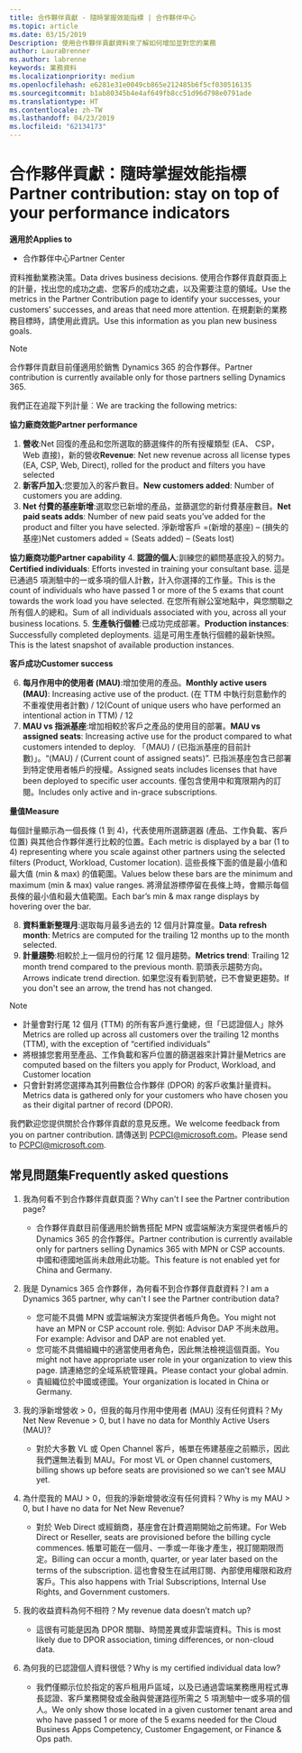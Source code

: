 ```yaml
---
title: 合作夥伴貢獻 - 隨時掌握效能指標 | 合作夥伴中心
ms.topic: article
ms.date: 03/15/2019
Description: 使用合作夥伴貢獻資料來了解如何增加並對您的業務
author: LauraBrenner
ms.author: labrenne
keywords: 業務資料
ms.localizationpriority: medium
ms.openlocfilehash: e6281e31e0049cb865e212485b6f5cf030516135
ms.sourcegitcommit: b1ab80345b4e4af649fb8cc51d96d798e0791ade
ms.translationtype: HT
ms.contentlocale: zh-TW
ms.lasthandoff: 04/23/2019
ms.locfileid: "62134173"
---
```

# <a name="partner-contribution-stay-on-top-of-your-performance-indicators"></a><span data-ttu-id="8caa7-104">合作夥伴貢獻：隨時掌握效能指標</span><span class="sxs-lookup"><span data-stu-id="8caa7-104">Partner contribution: stay on top of your performance indicators</span></span>

<span data-ttu-id="8caa7-105">**適用於**</span><span class="sxs-lookup"><span data-stu-id="8caa7-105">**Applies to**</span></span>
- <span data-ttu-id="8caa7-106">合作夥伴中心</span><span class="sxs-lookup"><span data-stu-id="8caa7-106">Partner Center</span></span>

<span data-ttu-id="8caa7-107">資料推動業務決策。</span><span class="sxs-lookup"><span data-stu-id="8caa7-107">Data drives business decisions.</span></span> <span data-ttu-id="8caa7-108">使用合作夥伴貢獻頁面上的計量，找出您的成功之處、您客戶的成功之處，以及需要注意的領域。</span><span class="sxs-lookup"><span data-stu-id="8caa7-108">Use the metrics in the Partner Contribution page to identify your successes, your customers’ successes, and areas that need more attention.</span></span> <span data-ttu-id="8caa7-109">在規劃新的業務務目標時，請使用此資訊。</span><span class="sxs-lookup"><span data-stu-id="8caa7-109">Use this information as you plan new business goals.</span></span>

>[!NOTE]
><span data-ttu-id="8caa7-110">合作夥伴貢獻目前僅適用於銷售 Dynamics 365 的合作夥伴。</span><span class="sxs-lookup"><span data-stu-id="8caa7-110">Partner contribution is currently available only for those partners selling Dynamics 365.</span></span>

<span data-ttu-id="8caa7-111">我們正在追蹤下列計量︰</span><span class="sxs-lookup"><span data-stu-id="8caa7-111">We are tracking the following metrics:</span></span>

<span data-ttu-id="8caa7-112">**協力廠商效能**</span><span class="sxs-lookup"><span data-stu-id="8caa7-112">**Partner performance**</span></span>

1. <span data-ttu-id="8caa7-113">**營收**:Net 回復的產品和您所選取的篩選條件的所有授權類型 (EA、 CSP，Web 直接)，新的營收</span><span class="sxs-lookup"><span data-stu-id="8caa7-113">**Revenue**: Net new revenue across all license types (EA, CSP, Web, Direct), rolled for the product and filters you have selected</span></span>
2. <span data-ttu-id="8caa7-114">**新客戶加入**:您要加入的客戶數目。</span><span class="sxs-lookup"><span data-stu-id="8caa7-114">**New customers added**: Number of customers you are adding.</span></span>
3. <span data-ttu-id="8caa7-115">**Net 付費的基座新增**:選取您已新增的產品，並篩選您的新付費基座數目。</span><span class="sxs-lookup"><span data-stu-id="8caa7-115">**Net paid seats adds**: Number of new paid seats you’ve added for the product and filter you have selected.</span></span>  <span data-ttu-id="8caa7-116">淨新增客戶 =(新增的基座) – (損失的基座)</span><span class="sxs-lookup"><span data-stu-id="8caa7-116">Net customers added = (Seats added) – (Seats lost)</span></span> 

<span data-ttu-id="8caa7-117">**協力廠商功能**</span><span class="sxs-lookup"><span data-stu-id="8caa7-117">**Partner capability**</span></span>
4. <span data-ttu-id="8caa7-118">**認證的個人**:訓練您的顧問基底投入的努力。</span><span class="sxs-lookup"><span data-stu-id="8caa7-118">**Certified individuals**: Efforts invested in training your consultant base.</span></span> <span data-ttu-id="8caa7-119">這是已通過5 項測驗中的一或多項的個人計數，計入你選擇的工作量。</span><span class="sxs-lookup"><span data-stu-id="8caa7-119">This is the count of individuals who have passed 1 or more of the 5 exams that count towards the work load you have selected.</span></span> <span data-ttu-id="8caa7-120">在您所有辦公室地點中，與您關聯之所有個人的總和。</span><span class="sxs-lookup"><span data-stu-id="8caa7-120">Sum of all individuals associated with you, across all your business locations.</span></span>
5. <span data-ttu-id="8caa7-121">**生產執行個體**:已成功完成部署。</span><span class="sxs-lookup"><span data-stu-id="8caa7-121">**Production instances**: Successfully completed deployments.</span></span> <span data-ttu-id="8caa7-122">這是可用生產執行個體的最新快照。</span><span class="sxs-lookup"><span data-stu-id="8caa7-122">This is the latest snapshot of available production instances.</span></span>

<span data-ttu-id="8caa7-123">**客戶成功**</span><span class="sxs-lookup"><span data-stu-id="8caa7-123">**Customer success**</span></span>

6.  <span data-ttu-id="8caa7-124">**每月作用中的使用者 (MAU)**:增加使用的產品。</span><span class="sxs-lookup"><span data-stu-id="8caa7-124">**Monthly active users (MAU)**: Increasing active use of the product.</span></span>
<span data-ttu-id="8caa7-125">(在 TTM 中執行刻意動作的不重複使用者計數) / 12</span><span class="sxs-lookup"><span data-stu-id="8caa7-125">(Count of unique users who have performed an intentional action in TTM) / 12</span></span>
7. <span data-ttu-id="8caa7-126">**MAU vs 指派基座**:增加相較於客戶之產品的使用目的部署。</span><span class="sxs-lookup"><span data-stu-id="8caa7-126">**MAU vs assigned seats**: Increasing active use for the product compared to what customers intended to deploy.</span></span> <span data-ttu-id="8caa7-127">「(MAU) / (已指派基座的目前計數)」。</span><span class="sxs-lookup"><span data-stu-id="8caa7-127">“(MAU) / (Current count of assigned seats)”.</span></span> <span data-ttu-id="8caa7-128">已指派基座包含已部署到特定使用者帳戶的授權。</span><span class="sxs-lookup"><span data-stu-id="8caa7-128">Assigned seats includes licenses that have been deployed to specific user accounts.</span></span>  <span data-ttu-id="8caa7-129">僅包含使用中和寬限期內的訂閱。</span><span class="sxs-lookup"><span data-stu-id="8caa7-129">Includes only active and in-grace subscriptions.</span></span> 


<span data-ttu-id="8caa7-130">**量值**</span><span class="sxs-lookup"><span data-stu-id="8caa7-130">**Measure**</span></span>

<span data-ttu-id="8caa7-131">每個計量顯示為一個長條 (1 到 4)，代表使用所選篩選器 (產品、工作負載、客戶位置) 與其他合作夥伴進行比較的位置。</span><span class="sxs-lookup"><span data-stu-id="8caa7-131">Each metric is displayed by a bar (1 to 4) representing where you scale against other partners using the selected filters (Product, Workload, Customer location).</span></span> <span data-ttu-id="8caa7-132">這些長條下面的值是最小值和最大值 (min & max) 的值範圍。</span><span class="sxs-lookup"><span data-stu-id="8caa7-132">Values below these bars are the minimum and maximum (min & max) value ranges.</span></span> <span data-ttu-id="8caa7-133">將滑鼠游標停留在長條上時，會顯示每個長條的最小值和最大值範圍。</span><span class="sxs-lookup"><span data-stu-id="8caa7-133">Each bar’s min & max range displays by hovering over the bar.</span></span>  

8. <span data-ttu-id="8caa7-134">**資料重新整理月**:選取每月最多過去的 12 個月計算度量。</span><span class="sxs-lookup"><span data-stu-id="8caa7-134">**Data refresh month**: Metrics are computed for the trailing 12 months up to the month selected.</span></span>
9. <span data-ttu-id="8caa7-135">**計量趨勢**:相較於上一個月份的行尾 12 個月趨勢。</span><span class="sxs-lookup"><span data-stu-id="8caa7-135">**Metrics trend**: Trailing 12 month trend compared to the previous month.</span></span> <span data-ttu-id="8caa7-136">箭頭表示趨勢方向。</span><span class="sxs-lookup"><span data-stu-id="8caa7-136">Arrows indicate trend direction.</span></span> <span data-ttu-id="8caa7-137">如果您沒有看到箭號，已不會變更趨勢。</span><span class="sxs-lookup"><span data-stu-id="8caa7-137">If you don't see an arrow, the trend has not changed.</span></span>

>[!NOTE] 
>- <span data-ttu-id="8caa7-138">計量會對行尾 12 個月 (TTM) 的所有客戶進行彙總，但「已認證個人」除外</span><span class="sxs-lookup"><span data-stu-id="8caa7-138">Metrics are rolled up across all customers over the trailing 12 months (TTM), with the exception of “certified individuals”</span></span>        
>- <span data-ttu-id="8caa7-139">將根據您套用至產品、工作負載和客戶位置的篩選器來計算計量</span><span class="sxs-lookup"><span data-stu-id="8caa7-139">Metrics are computed based on the filters you apply for Product, Workload, and Customer location</span></span>
>- <span data-ttu-id="8caa7-140">只會針對將您選擇為其列冊數位合作夥伴 (DPOR) 的客戶收集計量資料。</span><span class="sxs-lookup"><span data-stu-id="8caa7-140">Metrics data is gathered only for your customers who have chosen you as their digital partner of record (DPOR).</span></span> 

<span data-ttu-id="8caa7-141">我們歡迎您提供關於合作夥伴貢獻的意見反應。</span><span class="sxs-lookup"><span data-stu-id="8caa7-141">We welcome feedback from you on partner contribution.</span></span> <span data-ttu-id="8caa7-142">請傳送到 PCPCI@microsoft.com。</span><span class="sxs-lookup"><span data-stu-id="8caa7-142">Please send to PCPCI@microsoft.com.</span></span>  

## <a name="frequently-asked-questions"></a><span data-ttu-id="8caa7-143">常見問題集</span><span class="sxs-lookup"><span data-stu-id="8caa7-143">Frequently asked questions</span></span>

1. <span data-ttu-id="8caa7-144">我為何看不到合作夥伴貢獻頁面？</span><span class="sxs-lookup"><span data-stu-id="8caa7-144">Why can't I see the Partner contribution page?</span></span>
    - <span data-ttu-id="8caa7-145">合作夥伴貢獻目前僅適用於銷售搭配 MPN 或雲端解決方案提供者帳戶的 Dynamics 365 的合作夥伴。</span><span class="sxs-lookup"><span data-stu-id="8caa7-145">Partner contribution is currently available only for partners selling Dynamics 365 with MPN or CSP accounts.</span></span> <span data-ttu-id="8caa7-146">中國和德國地區尚未啟用此功能。</span><span class="sxs-lookup"><span data-stu-id="8caa7-146">This feature is not enabled yet for China and Germany.</span></span>
2. <span data-ttu-id="8caa7-147">我是 Dynamics 365 合作夥伴，為何看不到合作夥伴貢獻資料？</span><span class="sxs-lookup"><span data-stu-id="8caa7-147">I am a Dynamics 365 partner, why can't I see the Partner contribution data?</span></span>
    - <span data-ttu-id="8caa7-148">您可能不具備 MPN 或雲端解決方案提供者帳戶角色。</span><span class="sxs-lookup"><span data-stu-id="8caa7-148">You might not have an MPN or CSP account role.</span></span> <span data-ttu-id="8caa7-149">例如: Advisor DAP 不尚未啟用。</span><span class="sxs-lookup"><span data-stu-id="8caa7-149">For example: Advisor and DAP are not enabled yet.</span></span>  
    - <span data-ttu-id="8caa7-150">您可能不具備組織中的適當使用者角色，因此無法檢視這個頁面。</span><span class="sxs-lookup"><span data-stu-id="8caa7-150">You might not have appropriate user role in your organization to view this page.</span></span> <span data-ttu-id="8caa7-151">請連絡您的全域系統管理員。</span><span class="sxs-lookup"><span data-stu-id="8caa7-151">Please contact your global admin.</span></span>
    - <span data-ttu-id="8caa7-152">貴組織位於中國或德國。</span><span class="sxs-lookup"><span data-stu-id="8caa7-152">Your organization is located in China or Germany.</span></span>

3. <span data-ttu-id="8caa7-153">我的淨新增營收 > 0，但我的每月作用中使用者 (MAU) 沒有任何資料？</span><span class="sxs-lookup"><span data-stu-id="8caa7-153">My Net New Revenue > 0, but I have no data for Monthly Active Users (MAU)?</span></span>
    - <span data-ttu-id="8caa7-154">對於大多數 VL 或 Open Channel 客戶，帳單在佈建基座之前顯示，因此我們還無法看到 MAU。</span><span class="sxs-lookup"><span data-stu-id="8caa7-154">For most VL or Open channel customers, billing shows up before seats are provisioned so we can't see MAU yet.</span></span>

4. <span data-ttu-id="8caa7-155">為什麼我的 MAU > 0，但我的淨新增營收沒有任何資料？</span><span class="sxs-lookup"><span data-stu-id="8caa7-155">Why is my MAU > 0, but I have no data for Net New Revenue?</span></span>
   - <span data-ttu-id="8caa7-156">對於 Web Direct 或經銷商，基座會在計費週期開始之前佈建。</span><span class="sxs-lookup"><span data-stu-id="8caa7-156">For Web Direct or Reseller, seats are provisioned before the billing cycle commences.</span></span> <span data-ttu-id="8caa7-157">帳單可能在一個月、一季或一年後才產生，視訂閱期限而定。</span><span class="sxs-lookup"><span data-stu-id="8caa7-157">Billing can occur a month, quarter, or year later based on the terms of the subscription.</span></span> <span data-ttu-id="8caa7-158">這也會發生在試用訂閱、內部使用權限和政府客戶。</span><span class="sxs-lookup"><span data-stu-id="8caa7-158">This also happens with Trial Subscriptions, Internal Use Rights, and Government customers.</span></span>
5. <span data-ttu-id="8caa7-159">我的收益資料為何不相符？</span><span class="sxs-lookup"><span data-stu-id="8caa7-159">My revenue data doesn’t match up?</span></span>
   - <span data-ttu-id="8caa7-160">這很有可能是因為 DPOR 關聯、時間差異或非雲端資料。</span><span class="sxs-lookup"><span data-stu-id="8caa7-160">This is most likely due to DPOR association, timing differences, or non-cloud data.</span></span>
6. <span data-ttu-id="8caa7-161">為何我的已認證個人資料很低？</span><span class="sxs-lookup"><span data-stu-id="8caa7-161">Why is my certified individual data low?</span></span>
   - <span data-ttu-id="8caa7-162">我們僅顯示位於指定的客戶租用戶區域，以及已通過雲端業務應用程式專長認證、客戶業務開發或金融與營運路徑所需之 5 項測驗中一或多項的個人。</span><span class="sxs-lookup"><span data-stu-id="8caa7-162">We only show those located in a given customer tenant area and who have passed 1 or more of the 5 exams needed for the Cloud Business Apps Competency, Customer Engagement, or Finance & Ops path.</span></span>   